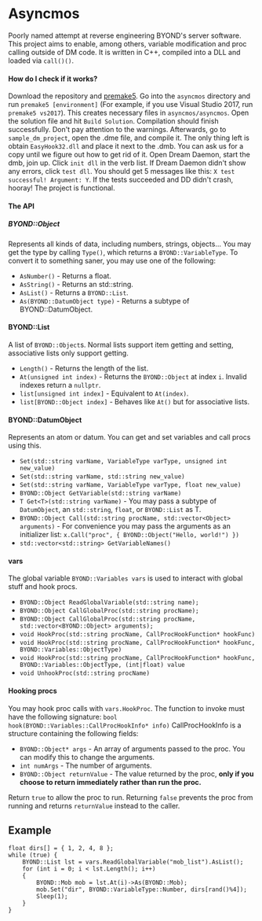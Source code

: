 # Asyncmos
Poorly named attempt at reverse engineering BYOND's server software. This project aims to enable, among others, variable modification and proc calling outside of DM code. It is written in C++, compiled into a DLL and loaded via `call()()`.

#### How do I check if it works?
Download the repository and [premake5](https://premake.github.io/download.html). Go into the `asyncmos` directory and run `premake5 [environment]` (For example, if you use Visual Studio 2017, run `premake5 vs2017`). This creates necessary files in `asyncmos/asyncmos`. Open the solution file and hit `Build Solution`. Compilation should finish successfully. Don't pay attention to the warnings.
Afterwards, go to `sample_dm_project`, open the .dme file, and compile it. The only thing left is obtain `EasyHook32.dll` and place it next to the .dmb. You can ask us for a copy until we figure out how to get rid of it.
Open Dream Daemon, start the dmb, join up. Click `init dll` in the verb list. If Dream Daemon didn't show any errors, click `test dll`. You should get 5 messages like this: `X test successful! Argument: Y`. If the tests succeeded and DD didn't crash, hooray! The project is functional.

#### The API
##### BYOND::Object
Represents all kinds of data, including numbers, strings, objects... You may get the type by calling `Type()`, which returns a `BYOND::VariableType`. To convert it to something saner, you may use one of the following:
* `AsNumber()` - Returns a float.
* `AsString()` - Returns an std::string.
* `AsList()` - Returns a `BYOND::List`.
* `As(BYOND::DatumObject type)` - Returns a subtype of BYOND::DatumObject.

#### BYOND::List
A list of `BYOND::Object`s. Normal lists support item getting and setting, associative lists only support getting.
* `Length()` - Returns the length of the list.
* `At(unsigned int index)` - Returns the `BYOND::Object` at index `i`. Invalid indexes return a `nullptr`.
* `list[unsigned int index]` - Equivalent to `At(index)`.
* `list[BYOND::Object index]` - Behaves like `At()` but for associative lists.

#### BYOND::DatumObject
Represents an atom or datum. You can get and set variables and call procs using this.
* `Set(std::string varName, VariableType varType, unsigned int new_value)`
* `Set(std::string varName, std::string new_value)`
* `Set(std::string varName, VariableType varType, float new_value)`
* `BYOND::Object GetVariable(std::string varName)`
* `T Get<T>(std::string varName)` - You may pass a subtype of `DatumObject`, an `std::string`, `float`, or `BYOND::List` as T.
* `BYOND::Object Call(std::string procName, std::vector<Object> arguments)` - For convenience you may pass the arguments as an initializer list: `x.Call("proc", { BYOND::Object("Hello, world!") })`
* `std::vector<std::string> GetVariableNames()`

#### vars
The global variable `BYOND::Variables vars` is used to interact with global stuff and hook procs.
* `BYOND::Object ReadGlobalVariable(std::string name);`
* `BYOND::Object CallGlobalProc(std::string procName);`
* `BYOND::Object CallGlobalProc(std::string procName, std::vector<BYOND::Object> arguments);`
* `void HookProc(std::string procName, CallProcHookFunction* hookFunc)`
* `void HookProc(std::string procName, CallProcHookFunction* hookFunc, BYOND::Variables::ObjectType)`
* `void HookProc(std::string procName, CallProcHookFunction* hookFunc,
              BYOND::Variables::ObjectType, (int|float) value`
* `void UnhookProc(std::string procName)`

#### Hooking procs
You may hook proc calls with `vars.HookProc`. The function to invoke must have the following signature:
`bool hook(BYOND::Variables::CallProcHookInfo* info)`
CallProcHookInfo is a structure containing the following fields:
* `BYOND::Object* args` - An array of arguments passed to the proc. You can modify this to change the arguments.
* `int numArgs` - The number of arguments.
* `BYOND::Object returnValue` - The value returned by the proc, **only if you choose to return immediately rather than run the proc.**

Return `true` to allow the proc to run. Returning `false` prevents the proc from running and returns `returnValue` instead to the caller.

## Example
	float dirs[] = { 1, 2, 4, 8 };
	while (true) {
		BYOND::List lst = vars.ReadGlobalVariable("mob_list").AsList();
		for (int i = 0; i < lst.Length(); i++)
		{
			BYOND::Mob mob = lst.At(i)->As(BYOND::Mob);
			mob.Set("dir", BYOND::VariableType::Number, dirs[rand()%4]);
			Sleep(1);
		}
	}